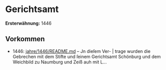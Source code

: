 # Gerichtsamt

**Ersterwähnung:** 1446

## Vorkommen
- 1446: [jahre/1446/README.md](../jahre/1446/README.md) – Jn dieſem Ver- |
trage wurden die Gebrechen mit dem Stifte und ſeinem
Gerichtsamt Schönburg und dem Weichbild zu Naumburg
und Zeiß auh mit L...

